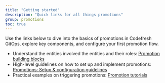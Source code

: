 ```yaml
---
title: "Getting started"
description: "Quick links for all things promotions"
group: promotions
toc: true
---
```


Use the links below to dive into the basics of promotions in Codefresh GitOps, explore key components, and configure your first promotion flow.

* Understand the entities involved the entities and their roles: [Promotion building blocks]({{site.baseurl}}/docs/promotions/promotion-components/)    
* High-level guidelines on how to set up and implement promotions: [Promotions: Setup & configuration guidelines]({{site.baseurl}}/docs/promotions/create-promotion-sequence/)
* Practical examples on triggering promotions: [Promotion tutorials]({{site.baseurl}}/docs/promotions/promotion-scenarios/)

